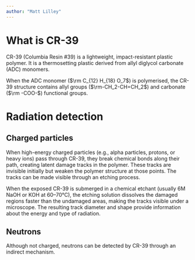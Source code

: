 ```yaml
---
author: "Matt Lilley"
---
```


# What is CR-39

CR-39 (Columbia Resin #39) is a lightweight, impact-resistant plastic polymer. It is a thermosetting plastic derived from allyl diglycol carbonate (ADC) monomers. 

When the ADC monomer ($\rm C_{12} H_{18} O_7$) is polymerised, the CR-39 structure contains allyl groups ($\rm-CH_2-CH=CH_2$) and carbonate ($\rm -COO-$) functional groups.

# Radiation detection

## Charged particles

When high-energy charged particles (e.g., alpha particles, protons, or heavy ions) pass through CR-39, they break chemical bonds along their path, creating latent damage tracks in the polymer. These tracks are invisible initially but weaken the polymer structure at those points. The tracks can be made visible through an etching process.

When the exposed CR-39 is submerged in a chemical etchant (usually 6M NaOH or KOH at 60–70°C), the etching solution dissolves the damaged regions faster than the undamaged areas, making the tracks visible under a microscope. The resulting track diameter and shape provide information about the energy and type of radiation.

## Neutrons

Although not charged, neutrons can be detected by CR-39 through an indirect mechanism.

